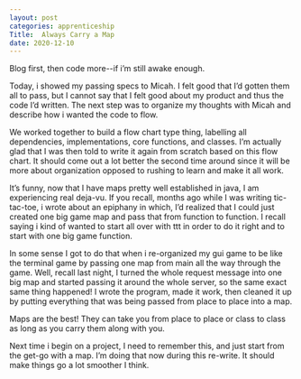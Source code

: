 ```yaml
---
layout: post 
categories: apprenticeship
Title:  Always Carry a Map
date: 2020-12-10
---
```


Blog first, then code more--if i’m still awake enough. 

Today, i showed my passing specs to Micah.  I felt good that I’d gotten them all to pass, but I cannot say that I felt good about my product and thus the code I’d written. The next step was to organize my thoughts with Micah and describe how i wanted the code to flow.

We worked together to build a flow chart type thing, labelling all dependencies, implementations, core functions, and classes.  I’m actually glad that I was then told to write it again from scratch based on this flow chart.  It should come out a lot better the second time around since it will be more about organization opposed to rushing to learn and make it all work.  

It’s funny, now that I have maps pretty well established in java, I am experiencing real deja-vu.   If you recall, months ago while I was writing tic-tac-toe, i wrote about an epiphany in which, I’d realized that I could just created one big game map and pass that from function to function.  I recall saying i kind of wanted to start all over with ttt in order to do it right and to start with one big game function.  

In some sense I got to do that when i re-organized my gui game to be like the terminal game by passing one map from main all the way through the game.  Well, recall last night, I turned the whole request message into one big map and started passing it around the whole server, so the same exact same thing happened!  I wrote the program, made it work, then cleaned it up by putting everything that was being passed from place to place into a map.

Maps are the best!  They can take you from place to place or class to class as long as you carry them along with you.  

Next time i begin on a project, I need to remember this, and just start from the get-go with a map.  I’m doing that now during this re-write.  It should make things go a lot smoother I think.
   
